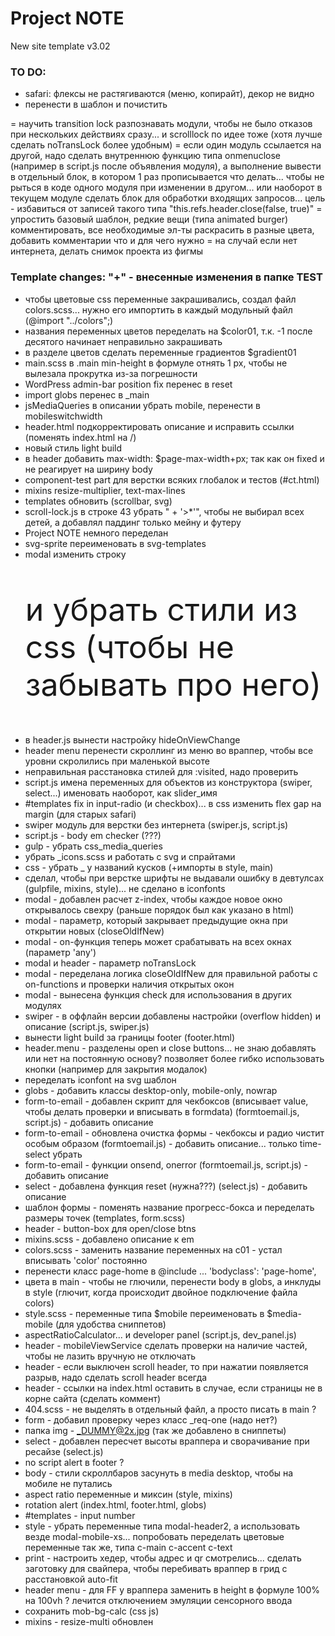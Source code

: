 # Project NOTE
New site template v3.02


### TO DO:
- safari: флексы не растягиваются (меню, копирайт), декор не видно
- перенести в шаблон и почистить

= научить transition lock разпознавать модули, чтобы не было отказов при нескольких действиях сразу... и scrolllock по идее тоже (хотя лучше сделать noTransLock более удобным)
= если один модуль ссылается на другой, надо сделать внутреннюю функцию типа onmenuclose (например в script.js после объявления модуля), а выполнение вывести в отдельный блок, в котором 1 раз прописывается что делать... чтобы не рыться в коде одного модуля при изменении в другом... или наоборот в текущем модуле сделать блок для обработки входящих запросов... цель - избавиться от записей такого типа "this.refs.header.close(false, true)"
= упростить базовый шаблон, редкие вещи (типа animated burger) комментировать, все необходимые эл-ты раскрасить в разные цвета, добавить комментарии что и для чего нужно
= на случай если нет интернета, делать снимок проекта из фигмы


### Template changes: "+" - внесенные изменения в папке TEST
+ чтобы цветовые css переменные закрашивались, создал файл colors.scss... нужно его импортить в каждый модульный файл (@import "../colors";)
+ названия переменных цветов переделать на $color01, т.к. -1 после десятого начинает неправильно закрашивать
+ в разделе цветов сделать переменные градиентов $gradient01
+ main.scss в .main min-height в формуле отнять 1 рх, чтобы не вылезала прокрутка из-за погрешности
+ WordPress admin-bar position fix перенес в reset
+ import globs перенес в _main
+ jsMediaQueries в описании убрать mobile, перенести в mobileswitchwidth
+ header.html подкорректировать описание и исправить ссылки (поменять index.html на /)
+ новый стиль light build
+ в header добавить max-width: $page-max-width+px; так как он fixed и не реагирует на ширину body
+ component-test part для верстки всяких глобалок и тестов (#ct.html)
+ mixins resize-multiplier, text-max-lines
+ templates обновить (scrollbar, svg)
+ scroll-lock.js в строке 43 убрать " + '>*'", чтобы не выбирал всех детей, а добавлял паддинг только мейну и футеру
+ Project NOTE немного переделан
+ svg-sprite переименовать в svg-templates
+ modal изменить строку <p class="test-article" style="font-size: 50px;"> и убрать стили из css (чтобы не забывать про него)
- в header.js вынести настройку hideOnViewChangе
- header menu перенести скроллинг из меню во враппер, чтобы все уровни скролились при маленькой высоте
- неправильная расстановка стилей для :visited, надо проверить
- script.js имена переменных для объектов из конструктора (swiper, select...) именовать наоборот, как slider_имя
- #templates fix in input-radio (и checkbox)... в css изменить flex gap на margin (для старых safari)
- swiper модуль для верстки без интернета (swiper.js, script.js)
- script.js - body em checker (???)
- gulp - убрать css_media_queries
- убрать _icons.scss и работать с svg и спрайтами
- css - убрать _ у названий кусков (+импорты в style, main)
- сделал, чтобы при верстке шрифты не выдавали ошибку в девтулсах (gulpfile, mixins, style)... не сделано в iconfonts
- modal - добавлен расчет z-index, чтобы каждое новое окно открывалось свехру (раньше порядок был как указано в html)
- modal - параметр, который закрывает предыдущие окна при открытии новых (closeOldIfNew)
- modal - on-функция теперь может срабатывать на всех окнах (параметр 'any')
- modal и header - параметр noTransLock
- modal - переделана логика closeOldIfNew для правильной работы с on-functions и проверки наличия открытых окон
- modal - вынесена функция check для использования в других модулях
- swiper - в оффлайн версии добавлены настройки (overflow hidden) и описание (script.js, swiper.js)
- вынести light build за границы footer (footer.html)
- header.menu - разделены open и close buttons... не знаю добавлять или нет на постоянную основу? позволяет более гибко использовать кнопки (например для закрытия модалок)
- переделать iconfont на svg шаблон
- globs - добавить классы desktop-only, mobile-only, nowrap
- form-to-email - добавлен скрипт для чекбоксов (вписывает value, чтобы делать проверки и вписывать в formdata) (formtoemail.js, script.js) - добавить описание
- form-to-email - обновлена очистка формы - чекбоксы и радио чистит особым образом (formtoemail.js) - добавить описание... только time-select убрать
- form-to-email - функции onsend, onerror (formtoemail.js, script.js) - добавить описание
- select - добавлена функция reset (нужна???) (select.js) - добавить описание
- шаблон формы - поменять название прогресс-бокса и переделать размеры точек (templates, form.scss)
- header - button-box для open/close btns
- mixins.scss - добавлено описание к em
- colors.scss - заменить название переменных на c01 - устал вписывать 'color' постоянно
- перенести класс page-home в @include ... 'bodyclass': 'page-home',
- цвета в main - чтобы не глючили, перенести body в globs, a инклуды в style (глючит, когда происходит двойное подключение файла colors)
- style.scss - переменные типа $mobile переименовать в $media-mobile (для удобства сниппетов)
- aspectRatioCalculator... и developer panel (script.js, dev_panel.js)
- header - mobileViewService сделать проверки на наличие частей, чтобы не лазить вручную не отключать
- header - если выключен scroll header, то при нажатии появляется разрыв, надо сделать scroll header всегда
- header - ссылки на index.html оставить в случае, если страницы не в корне сайта (сделать коммент)
- 404.scss - не выделять в отдельный файл, а просто писать в main ?
- form - добавил проверку через класс _req-one (надо нет?)
- папка img - _DUMMY@2x.jpg (так же добавлено в сниппеты)
- select - добавлен пересчет высоты враппера и сворачивание при ресайзе (select.js)
- no script alert в footer ?
- body - стили скроллбаров засунуть в media desktop, чтобы на мобиле не путались
- aspect ratio переменные и миксин (style, mixins)
- rotation alert (index.html, footer.html, globs)
- #templates - input number
- style - убрать переменные типа modal-header2, а использовать везде modal-mobile-xs... попробовать переделать цветовые переменные так же, типа c-main c-accent c-text
- print - настроить хедер, чтобы адрес и qr смотрелись... сделать заготовку для свайпера, чтобы перебивать враппер в грид с расстановкой auto-fit
- header menu - для FF у враппера заменить в height в формуле 100% на 100vh ? лечится отключением эмуляции сенсорного ввода
- сохранить mob-bg-calc (css js)
- mixins - resize-multi обновлен